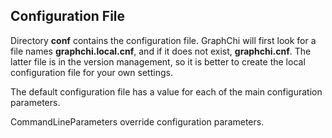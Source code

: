 ## Configuration File ##

Directory **conf** contains the configuration file. GraphChi will first look for a file names **graphchi.local.cnf**, and if it does not exist, **graphchi.cnf**. The latter file is in the version management, so it is better to create the local configuration file for your own settings.

The default configuration file has a value for each of the main configuration parameters.

CommandLineParameters override configuration parameters.